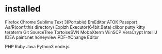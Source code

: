 # installed

Firefox
Chrome
Sublime Text 3(Portable)
EmEditor
ATOK Passport
As/R(conf:this directory)
Explzh
Executor(64bit:Beta)
clibor
putty
kitty
teraterm
Git
SourceTree
TortoiseSVN
MobaXterm
WinSCP
VeraCrypt
IntelliJ IDEA
paint.net
honeyview
PDF-XChange Editor

PHP
Ruby
Java
Python3
node.js

